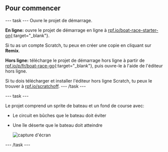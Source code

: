 ## Pour commencer

--- task --- Ouvre le projet de démarrage.

**En ligne:** ouvre le projet de démarrage en ligne à [rpf.io/boat-race-starter-on](https://rpf.io/boat-race-starter-on){:target="_blank"}.

Si tu as un compte Scratch, tu peux en créer une copie en cliquant sur **Remix**.

**Hors ligne:** télécharge le projet de démarrage hors ligne à partir de [rpf.io/p/fr/boat-race-go](https://rpf.io/p/fr-FR/boat-race-go){:target="_blank"}, puis ouvre-le à l'aide de l'éditeur hors ligne.

Si tu dois télécharger et installer l'éditeur hors ligne Scratch, tu peux le trouver à [rpf.io/scratchoff](https://rpf.io/scratchoff). --- /task ---

--- task ---

Le projet comprend un sprite de bateau et un fond de course avec:

- Le circuit en bûches que le bateau doit éviter
- Une île déserte que le bateau doit atteindre
    
    ![capture d'écran](images/boat-starter.png)

--- /task ---
